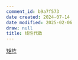 ```yaml
---
comment_id: b9a7f573
date created: 2024-07-14
date modified: 2025-02-06
draw: null
title: 线性代数
---
```

[矩阵](矩阵)
